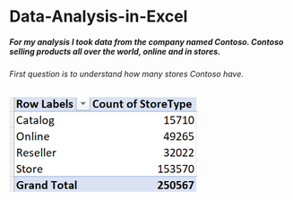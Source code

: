 # Data-Analysis-in-Excel
##### For my analysis I took data from the company named Contoso. Contoso selling products all over the world, online and in stores. 
###### First question is to understand how many stores Contoso have. 
![Image alt](https://github.com/NataliaMak20/Data-Analysis-in-Excel/blob/main/ContosoData.png)

